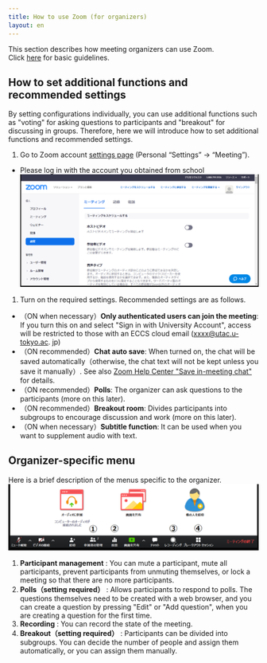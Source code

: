 ```yaml
---
title: How to use Zoom (for organizers)
layout: en
---
```



This section describes how meeting organizers can use Zoom.  
Click <a href="how_to_use" target="_blank">here</a> for basic guidelines.  
  

## How to set additional functions and recommended settings
By setting configurations individually, you can use additional functions such as "voting" for asking questions to participants and "breakout" for discussing in groups. 
Therefore, here we will introduce how to set additional functions and recommended settings.
  
1. Go to Zoom account <a href="https://zoom.us/profile/setting" target="_blank">settings page</a> (Personal “Settings” → “Meeting”).
  * Please log in with the account you obtained from school
  ![](img/zoom_host_setting.png)  
  
1. Turn on the required settings. Recommended settings are as follows.
  * （ON when necessary）**Only authenticated users can join the meeting**: If you turn this on and select "Sign in with University Account", access will be restricted to those with an ECCS cloud email (xxxx@utac.u-tokyo.ac. jp) 
  * （ON recommended）**Chat auto save**: When turned on, the chat will be saved automatically（otherwise, the chat text will not be kept unless you save it manually）. See also <a href="https://support.zoom.us/hc/ja/articles/115004792763-%E3%83%9F%E3%83%BC%E3%83%86%E3%82%A3%E3%83%B3%E3%82%B0%E5%86%85%E3%83%81%E3%83%A3%E3%83%83%E3%83%88%E3%82%92%E4%BF%9D%E5%AD%98%E3%81%99%E3%82%8B" target="_blank">Zoom Help Center "Save in-meeting chat"</a> for details.
  * （ON recommended）**Polls**:  The organizer can ask questions to the participants (more on this later).
  * （ON recommended）**Breakout room**: Divides participants into subgroups to encourage discussion and work (more on this later).
  * （ON when necessary）**Subtitle function**: It can be used when you want to supplement audio with text.


## Organizer-specific menu
  
Here is a brief description of the menus specific to the organizer. 
  ![](img/zoom_host_main_menu.png)  
  
  1. **Participant management** : You can mute a participant, mute all participants, prevent participants from unmuting themselves, or lock a meeting so that there are no more participants.
  1. **Polls（setting required）** : Allows participants to respond to polls. The questions themselves need to be created with a web browser, and you can create a question by pressing "Edit" or "Add question", when you are creating a question for the first time.
  1. **Recording** : You can record the state of the meeting.
  1. **Breakout（setting required）** : Participants can be divided into subgroups. You can decide the number of people and assign them automatically, or you can assign them manually.
  

